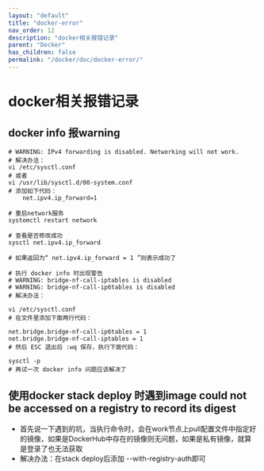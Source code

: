```yaml
---
layout: "default"
title: "docker-error"
nav_order: 12
description: "docker相关报错记录"
parent: "Docker"
has_children: false
permalink: "/docker/doc/docker-error/"
---
```


# docker相关报错记录

## docker info 报warning

```shell
# WARNING: IPv4 forwarding is disabled. Networking will not work.
# 解决办法：
vi /etc/sysctl.conf
# 或者
vi /usr/lib/sysctl.d/00-system.conf
# 添加如下代码：
    net.ipv4.ip_forward=1

# 重启network服务
systemctl restart network

# 查看是否修改成功
sysctl net.ipv4.ip_forward

# 如果返回为“ net.ipv4.ip_forward = 1 ”则表示成功了
```

```shell
# 执行 docker info 时出现警告
# WARNING: bridge-nf-call-iptables is disabled
# WARNING: bridge-nf-call-ip6tables is disabled
# 解决办法：

vi /etc/sysctl.conf
# 在文件里添加下面两行代码：

net.bridge.bridge-nf-call-ip6tables = 1
net.bridge.bridge-nf-call-iptables = 1
# 然后 ESC 退出后 :wq 保存，执行下面代码：

sysctl -p
# 再试一次 docker info 问题应该解决了
```

## 使用docker stack deploy 时遇到image could not be accessed on a registry to record its digest

- 首先说一下遇到的坑，当执行命令时，会在work节点上pull配置文件中指定好的镜像，如果是DockerHub中存在的镜像则无问题，如果是私有镜像，就算是登录了也无法获取
- 解决办法：在stack deploy后添加 --with-registry-auth即可
